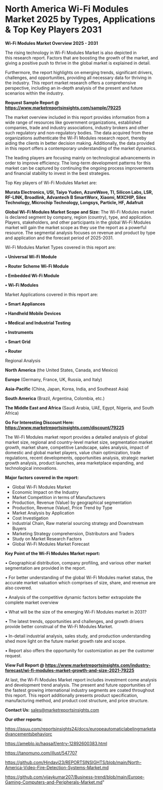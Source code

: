 # North America Wi-Fi Modules Market 2025 by Types, Applications & Top Key Players 2031

<Strong> Wi-Fi Modules Market Overview 2025 - 2031</strong>

The rising technology in Wi-Fi Modules Market is also depicted in this research report. Factors that are boosting the growth of the market, and giving a positive push to thrive in the global market is explained in detail.

Furthermore, the report highlights on emerging trends, significant drivers, challenges, and opportunities, providing all necessary data for thriving in the industry. This report market research offers a comprehensive perspective, including an in-depth analysis of the present and future scenarios within the industry.

<strong>Request Sample Report @ <a href=https://www.marketreportsinsights.com/sample/79225>https://www.marketreportsinsights.com/sample/79225</a></strong>

The market overview included in this report provides information from a wide range of resources like government organizations, established companies, trade and industry associations, industry brokers and other such regulatory and non-regulatory bodies. The data acquired from these organizations authenticate the Wi-Fi Modules research report, thereby aiding the clients in better decision making. Additionally, the data provided in this report offers a contemporary understanding of the market dynamics.

The leading players are focusing mainly on technological advancements in order to improve efficiency. The long-term development patterns for this market can be captured by continuing the ongoing process improvements and financial stability to invest in the best strategies.

Top Key players of Wi-Fi Modules Market are:

<strong>Murata Electronics, USI, Taiyo Yuden, AzureWave, TI, Silicon Labs, LSR, RF-LINK, Broadlink, Advantech B SmartWorx, Xiaomi, MXCHIP, Silex Technology, Microchip Technology, Longsys, Particle, HF, Adafruit</strong>

<strong><b>Global Wi-Fi Modules Market Scope and Size:</b></strong>
The Wi-Fi Modules market is declared segment by company, region (country), type, and application. Players, stakeholders, and other participants in the global Wi-Fi Modules market will gain the market scope as they use the report as a powerful resource. The segmental analysis focuses on revenue and product by type and application and the forecast period of 2025-2031.

Wi-Fi Modules Market Types covered in this report are:

<strong>• Universal Wi-Fi Module

• Router Scheme Wi-Fi Module

• Embedded Wi-Fi Module

• Wi-Fi Modules</strong>

Market Applications covered in this report are:

<strong>• Smart Appliances

• Handheld Mobile Devices

• Medical and Industrial Testing

• Instruments

• Smart Grid

• Router</strong> 

Regional Analysis

<strong>North America</strong> (the United States, Canada, and Mexico)

<strong>Europe</strong> (Germany, France, UK, Russia, and Italy)

<strong>Asia-Pacific</strong> (China, Japan, Korea, India, and Southeast Asia)

<strong>South America</strong> (Brazil, Argentina, Colombia, etc.)

<strong>The Middle East and Africa</strong> (Saudi Arabia, UAE, Egypt, Nigeria, and South Africa)

<strong>Go For Interesting Discount Here: <a href=https://www.marketreportsinsights.com/discount/79225>https://www.marketreportsinsights.com/discount/79225</a></strong>

The Wi-Fi Modules market report provides a detailed analysis of global market size, regional and country-level market size, segmentation market growth, market share, competitive Landscape, sales analysis, impact of domestic and global market players, value chain optimization, trade regulations, recent developments, opportunities analysis, strategic market growth analysis, product launches, area marketplace expanding, and technological innovations.

<strong><b>Major factors covered in the report:</b></strong>
<ul>
  <li>Global Wi-Fi Modules Market </li>
  <li>Economic Impact on the Industry</li>
  <li>Market Competition in terms of Manufacturers</li>
  <li>Production, Revenue (Value) by geographical segmentation</li>
  <li>Production, Revenue (Value), Price Trend by Type</li>
  <li>Market Analysis by Application</li>
  <li>Cost Investigation</li>
  <li>Industrial Chain, Raw material sourcing strategy and Downstream Buyers</li>
  <li>Marketing Strategy comprehension, Distributors and Traders</li>
  <li>Study on Market Research Factors</li>
  <li>Global Wi-Fi Modules Market Forecast</li>
</ul>

<strong><b>Key Point of the Wi-Fi Modules Market report:</b></strong>

• Geographical distribution, company profiling, and various other market segmentation are provided in the report.

• For better understanding of the global Wi-Fi Modules market status, the accurate market valuation which comprises of size, share, and revenue are also covered.

• Analysis of the competitive dynamic factors better extrapolate the complete market overview

• What will be the size of the emerging Wi-Fi Modules market in 2031?

• The latest trends, opportunities and challenges, and growth drivers provide better construal of the Wi-Fi Modules Market.

• In-detail industrial analysis, sales study, and production understanding shed more light on the future market growth rate and scope.

• Report also offers the opportunity for customization as per the customer request.

<strong><b>View Full Report @ <a href=https://www.marketreportsinsights.com/industry-forecast/wi-fi-modules-market-growth-and-size-2021-79225>https://www.marketreportsinsights.com/industry-forecast/wi-fi-modules-market-growth-and-size-2021-79225</a></b></strong>


At last, the Wi-Fi Modules Market report includes investment come analysis and development trend analysis. The present and future opportunities of the fastest growing international industry segments are coated throughout this report. This report additionally presents product specification, manufacturing method, and product cost structure, and price structure.

<strong>Contact Us:</strong>
sales@marketreportsinsights.com

<strong>Our other reports:</strong>

<a href=https://issuu.com/reportsinsights24/docs/europeautomaticlabelingmarketadvancementsbehaviorc>https://issuu.com/reportsinsights24/docs/europeautomaticlabelingmarketadvancementsbehaviorc</a>

<a href=https://ameblo.jp/haqsaif/entry-12892600383.html>https://ameblo.jp/haqsaif/entry-12892600383.html</a>

<a href=https://tanomuno.com/illust/547707>https://tanomuno.com/illust/547707</a>

<a href=https://github.com/Hindavi23/REPORTSINSIGHTS/blob/main/North-America-Video-Fire-Detection-Systems-Market.md>https://github.com/Hindavi23/REPORTSINSIGHTS/blob/main/North-America-Video-Fire-Detection-Systems-Market.md</a>

<a href=https://github.com/vijaykumar207/Business-trend/blob/main/Europe-Gaming-Computers-and-Peripherals-Market.md>https://github.com/vijaykumar207/Business-trend/blob/main/Europe-Gaming-Computers-and-Peripherals-Market.md</a>"
